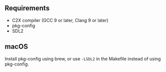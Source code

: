 ## Requirements

* C2X compiler (GCC 9 or later, Clang 9 or later)
* pkg-config
* SDL2

## macOS

Install pkg-config using brew, or use `-LSDL2` in the Makefile instead of using pkg-config.
